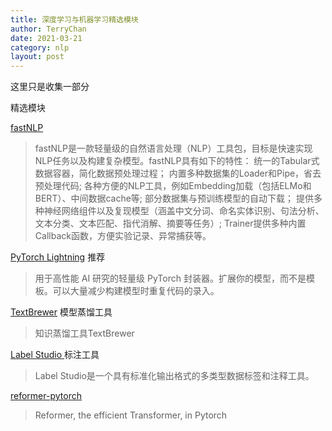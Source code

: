 ```yaml
---
title: 深度学习与机器学习精选模块
author: TerryChan
date: 2021-03-21
category: nlp
layout: post
---
```


这里只是收集一部分

精选模块

[fastNLP](https://github.com/fastnlp/fastNLP)
> fastNLP是一款轻量级的自然语言处理（NLP）工具包，目标是快速实现NLP任务以及构建复杂模型。fastNLP具有如下的特性：
        统一的Tabular式数据容器，简化数据预处理过程；
        内置多种数据集的Loader和Pipe，省去预处理代码;
        各种方便的NLP工具，例如Embedding加载（包括ELMo和BERT）、中间数据cache等;
        部分数据集与预训练模型的自动下载；
        提供多种神经网络组件以及复现模型（涵盖中文分词、命名实体识别、句法分析、文本分类、文本匹配、指代消解、摘要等任务）;
        Trainer提供多种内置Callback函数，方便实验记录、异常捕获等。

 [PyTorch Lightning](https://github.com/PyTorchLightning/pytorch-lightning) 推荐
> 用于高性能 AI 研究的轻量级 PyTorch 封装器。扩展你的模型，而不是模板。可以大量减少构建模型时重复代码的录入。

[TextBrewer](https://github.com/airaria/TextBrewer) 模型蒸馏工具
> 知识蒸馏工具TextBrewer

[Label Studio ](https://github.com/heartexlabs/label-studio) 标注工具
> Label Studio是一个具有标准化输出格式的多类型数据标签和注释工具。

[reformer-pytorch](https://github.com/lucidrains/reformer-pytorch)
> Reformer, the efficient Transformer, in Pytorch
